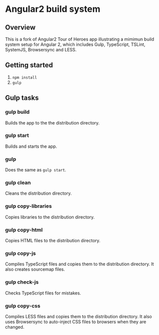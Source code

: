 # Angular2 build system

## Overview

This is a fork of Angular2 Tour of Heroes app illustrating a mimimun build system setup for Angular 2, which includes Gulp, TypeScript, TSLint, SystemJS, Browsersync and LESS.

## Getting started

1. `npm install`
2. `gulp`

## Gulp tasks

### gulp build

Builds the app to the the distribution directory.

### gulp start

Builds and starts the app.

### gulp

Does the same as `gulp start`.

### gulp clean

Cleans the distribution directory.

### gulp copy-libraries

Copies libraries to the distribution directory.

### gulp copy-html

Copies HTML files to the distribution directory.

### gulp copy-js

Compiles TypeScript files and copies them to the distribution directory.
It also creates sourcemap files.

### gulp check-js

Checks TypeScript files for mistakes.

### gulp copy-css

Compiles LESS files and copies them to the distribution directory.
It also uses Browsersync to auto-inject CSS files to browsers when they are changed.


